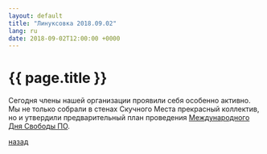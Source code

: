 ```yaml
---
layout: default
title: "Линуксовка 2018.09.02"
lang: ru
date: 2018-09-02T12:00:00 +0000
---
```


# [](#header-1) {{ page.title }}

Сегодня члены нашей организации проявили себя особенно активно. Мы не
только собрали в стенах Скучного Места прекрасный коллектив, но и
утвердили предварительный план проведения
[Международного Дня Свободы ПО](sfd-saratov-2018).


[назад](../events/)

